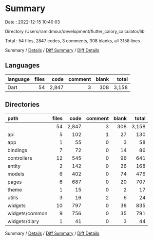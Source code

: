 # Summary

Date : 2022-12-15 10:40:03

Directory /Users/ramidmour/development/flutter_calory_calculator/lib

Total : 54 files,  2847 codes, 3 comments, 308 blanks, all 3158 lines

Summary / [Details](details.md) / [Diff Summary](diff.md) / [Diff Details](diff-details.md)

## Languages
| language | files | code | comment | blank | total |
| :--- | ---: | ---: | ---: | ---: | ---: |
| Dart | 54 | 2,847 | 3 | 308 | 3,158 |

## Directories
| path | files | code | comment | blank | total |
| :--- | ---: | ---: | ---: | ---: | ---: |
| . | 54 | 2,847 | 3 | 308 | 3,158 |
| api | 5 | 102 | 1 | 27 | 130 |
| app | 1 | 55 | 0 | 3 | 58 |
| bindings | 7 | 72 | 0 | 14 | 86 |
| controllers | 12 | 545 | 0 | 96 | 641 |
| entity | 2 | 142 | 0 | 26 | 168 |
| models | 6 | 402 | 0 | 74 | 476 |
| pages | 6 | 687 | 0 | 20 | 707 |
| theme | 1 | 15 | 0 | 2 | 17 |
| utills | 3 | 16 | 2 | 6 | 24 |
| widgets | 10 | 797 | 0 | 38 | 835 |
| widgets/common | 9 | 756 | 0 | 35 | 791 |
| widgets/diary | 1 | 41 | 0 | 3 | 44 |

Summary / [Details](details.md) / [Diff Summary](diff.md) / [Diff Details](diff-details.md)